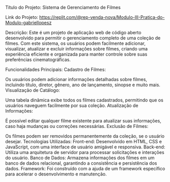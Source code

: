 Título do Projeto: Sistema de Gerenciamento de Filmes

Link do Projeto: https://replit.com/@rep-venda-nova/Modulo-III-Pratica-do-Modulo-gabriellopesz

Descrição:
Este é um projeto de aplicação web de código aberto desenvolvido para permitir o gerenciamento completo de uma coleção de filmes. Com este sistema, os usuários podem facilmente adicionar, visualizar, atualizar e excluir informações sobre filmes, criando uma experiência eficiente e organizada para manter controle sobre suas preferências cinematográficas.

Funcionalidades Principais:
Cadastro de Filmes:

Os usuários podem adicionar informações detalhadas sobre filmes, incluindo título, diretor, gênero, ano de lançamento, sinopse e muito mais.
Visualização de Catálogo:

Uma tabela dinâmica exibe todos os filmes cadastrados, permitindo que os usuários naveguem facilmente por sua coleção.
Atualização de Informações:

É possível editar qualquer filme existente para atualizar suas informações, caso haja mudanças ou correções necessárias.
Exclusão de Filmes:

Os filmes podem ser removidos permanentemente da coleção, se o usuário desejar.
Tecnologias Utilizadas:
Front-end: Desenvolvido em HTML, CSS e JavaScript, com uma interface de usuário amigável e responsiva.
Back-end: Utiliza uma arquitetura de servidor para processar solicitações e interações do usuário.
Banco de Dados: Armazena informações dos filmes em um banco de dados relacional, garantindo a consistência e persistência dos dados.
Framework: Foi construído com a ajuda de um framework específico para acelerar o desenvolvimento e manutenção.
